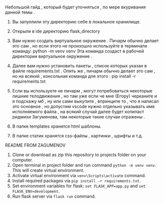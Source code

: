Небольшой гайд , который будет уточняться , по мере
вкуривания данной темы . 
1. Вы запуллили эту директорию себе в локальное хранилище.
2. Открыли в ide директорию flask_directory
3. Вам нужно создать виртуальное окружение . Пичарм
обычно делает это сам , но если этого не произошло
   используйте в терминале команду: python -m venv venv
   Эта команда создаст в рабочей директории виртуальное окружение . 
4. Далее вам нужно установить пакеты , список которых
указан в файле requirements.txt . Опять же , пичарм обычно
   делает это сам , но на всякий , консольная команда 
   для этого : pip install -r requirements.txt
5. Если вы используете не пичарм , могут потребоваться
некоторые лишние телодвижения , но там уже если че 
   мне (Егору) черканите и я подскажу мб , ну или сами
   выкупите , впринципе то , что я написал это основное , 
   но допустим vscode нужно отдельно указывать имя исполняемого файла
   , на всякий случай далее будет копипаст ридмихи Загуменова, там
   некоторые такие случаи отражены .
   
6. В папке templates хранятся html шаблоны.
7. В папке статик хранятся css-файлы , картинки ,
шрифты и т.д.




README FROM ZAGUMENOV
1. Clone or download as zip this repository to projects folder on your computer.
2. Open terminal in project folder and run command `python -m venv venv`. This will create virtual environment.
3. Activate virtual environment via `venv\Scripts\activate` command.
4. Install required packages via `pip install -r requirements.txt`.
5. Set environment variables for flask: `set FLASK_APP=app.py` and `set FLASK_ENV=development`.
6. Run flask server via `flask run` command.
   